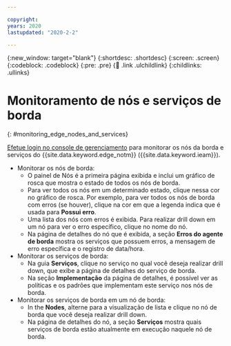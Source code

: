 ```yaml
---

copyright:
years: 2020
lastupdated: "2020-2-2"

---
```


{:new_window: target="blank"}
{:shortdesc: .shortdesc}
{:screen: .screen}
{:codeblock: .codeblock}
{:pre: .pre}
{:child: .link .ulchildlink}
{:childlinks: .ullinks}

# Monitoramento de nós e serviços de borda
{: #monitoring_edge_nodes_and_services}

[Efetue login no console de gerenciamento](../console/accessing_ui.md) para monitorar os nós da borda e serviços do {{site.data.keyword.edge_notm}} ({{site.data.keyword.ieam}}).

* Monitorar os nós de borda:
  * O painel de Nós é a primeira página exibida e inclui um gráfico de rosca que mostra o estado de todos os nós de borda.
  * Para ver todos os nós em um determinado estado, clique nessa cor no gráfico de rosca. Por exemplo, para ver todos os nós de borda com erros (se houver), clique na cor em que a legenda indica que é usada para **Possui erro**.
  * Uma lista dos nós com erros é exibida. Para realizar drill down em um nó para ver o erro específico, clique no nome do nó.
  * Na página de detalhes do nó que é exibida, a seção **Erros do agente de borda** mostra os serviços que possuem erros, a mensagem de erro específica e o registro de data/hora.
* Monitorar os serviços de borda:
  * Na guia **Serviços**, clique no serviço no qual você deseja realizar drill down, que exibe a página de detalhes do serviço de borda.
  * Na seção **Implementação** da página de detalhes, é possível ver as políticas e os padrões que implementam este serviço nos nós de borda.
* Monitorar os serviços de borda em um nó de borda:
  * In the **Nodes**, alterne para a visualização de lista e clique no nó de borda que você deseja realizar drill down.
  * Na página de detalhes do nó, a seção **Serviços** mostra quais serviços de borda estão atualmente em execução naquele nó de borda.
